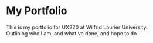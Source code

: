 # My Portfolio
This is my portfolio for UX220 at Wilfrid Laurier University.
<br>
Outlining who I am, and what've done, and hope to do
